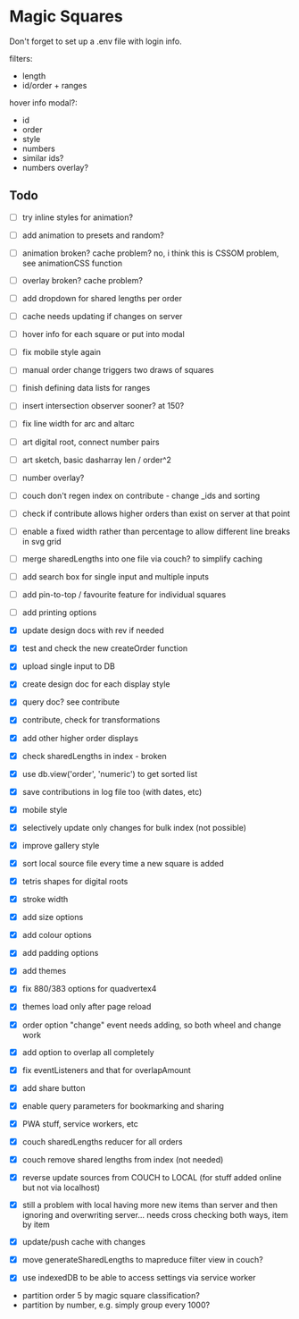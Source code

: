 # Magic Squares

Don't forget to set up a .env file with login info.




filters:
  - length
  - id/order + ranges

hover info modal?:
  - id
  - order
  - style
  - numbers
  - similar ids?
  - numbers overlay?






## Todo

- [ ] try inline styles for animation?
- [ ] add animation to presets and random?
- [ ] animation broken? cache problem? no, i think this is CSSOM problem, see animationCSS function
- [ ] overlay broken? cache problem?
- [ ] add dropdown for shared lengths per order
- [ ] cache needs updating if changes on server
- [ ] hover info for each square or put into modal
- [ ] fix mobile style again
- [ ] manual order change triggers two draws of squares
- [ ] finish defining data lists for ranges
- [ ] insert intersection observer sooner? at 150?
- [ ] fix line width for arc and altarc
- [ ] art digital root, connect number pairs
- [ ] art sketch, basic dasharray len / order^2
- [ ] number overlay?
- [ ] couch don't regen index on contribute - change _ids and sorting
- [ ] check if contribute allows higher orders than exist on server at that point
- [ ] enable a fixed width rather than percentage to allow different line breaks in svg grid
- [ ] merge sharedLengths into one file via couch? to simplify caching
- [ ] add search box for single input and multiple inputs
- [ ] add pin-to-top / favourite feature for individual squares
- [ ] add printing options
- [x] update design docs with rev if needed
- [x] test and check the new createOrder function
- [x] upload single input to DB
- [x] create design doc for each display style
- [x] query doc? see contribute
- [x] contribute, check for transformations
- [x] add other higher order displays
- [x] check sharedLengths in index - broken
- [x] use db.view('order', 'numeric') to get sorted list
- [x] save contributions in log file too (with dates, etc)
- [x] mobile style
- [x] selectively update only changes for bulk index (not possible)
- [x] improve gallery style
- [x] sort local source file every time a new square is added
- [x] tetris shapes for digital roots
- [x] stroke width
- [x] add size options
- [x] add colour options
- [x] add padding options
- [x] add themes
- [x] fix 880/383 options for quadvertex4
- [x] themes load only after page reload
- [x] order option "change" event needs adding, so both wheel and change work
- [x] add option to overlap all completely
- [x] fix eventListeners and that for overlapAmount
- [x] add share button
- [x] enable query parameters for bookmarking and sharing
- [x] PWA stuff, service workers, etc
- [x] couch sharedLengths reducer for all orders
- [x] couch remove shared lengths from index (not needed)
- [x] reverse update sources from COUCH to LOCAL (for stuff added online but not via localhost)
- [x] still a problem with local having more new items than server and then ignoring and overwriting server... needs cross checking both ways, item by item
- [x] update/push cache with changes
- [x] move generateSharedLengths to mapreduce filter view in couch?
- [x] use indexedDB to be able to access settings via service worker




- partition order 5 by magic square classification?
- partition by number, e.g. simply group every 1000?

